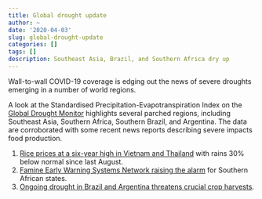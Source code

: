 ```yaml
---
title: Global drought update
author: ~
date: '2020-04-03'
slug: global-drought-update
categories: []
tags: []
description: Southeast Asia, Brazil, and Southern Africa dry up
---
```

Wall-to-wall COVID-19 coverage is edging out the news of severe droughts emerging in a number of world regions.

A look at the Standardised Precipitation-Evapotranspiration Index on the [Global Drought Monitor](https://spei.csic.es/map/maps.html#months=4#month=1#year=2020) highlights several parched regions, including Southeast Asia, Southern Africa, Southern Brazil, and Argentina. The data are corroborated with some recent news reports describing severe impacts food production.

1. [Rice prices at a six-year high in Vietnam and Thailand](https://asia.nikkei.com/Business/Markets/Commodities/Rice-prices-hit-6-year-high-as-Thailand-and-Vietnam-face-drought) with rains 30% below normal since last August.
2. [Famine Early Warning Systems Network raising the alarm](https://reliefweb.int/sites/reliefweb.int/files/resources/Southern%20Africa%20Alert_04022020_0.pdf) for Southern African states.
3. [Ongoing drought in Brazil and Argentina threatens crucial crop harvests](https://www.upi.com/Top_News/World-News/2020/03/31/Ongoing-drought-in-Brazil-Argentina-threatens-crucial-crop-harvests/3001585681277/).
